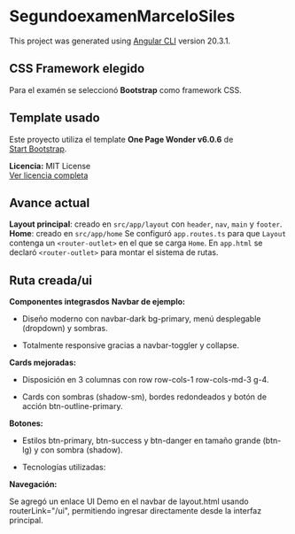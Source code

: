 # SegundoexamenMarceloSiles

This project was generated using [Angular CLI](https://github.com/angular/angular-cli) version 20.3.1.

## CSS Framework elegido
Para el examén se seleccionó **Bootstrap** como framework CSS.

## Template usado
Este proyecto utiliza el template **One Page Wonder v6.0.6** de  
[Start Bootstrap](https://startbootstrap.com/theme/creative).

**Licencia:** MIT License  
[Ver licencia completa](https://github.com/StartBootstrap/startbootstrap-one-page-wonder/blob/master/LICENSE)


## Avance actual
**Layout principal**: creado en `src/app/layout` con `header`, `nav`, `main` y `footer`. 
**Home**: creado en `src/app/home` 
Se configuró `app.routes.ts` para que `Layout` contenga un `<router-outlet>` en el que se carga `Home`.
En `app.html` se declaró `<router-outlet>` para montar el sistema de rutas.

## Ruta creada/ui

**Componentes integrasdos**
**Navbar de ejemplo:**

 - Diseño moderno con navbar-dark bg-primary, menú desplegable (dropdown) y sombras.

 - Totalmente responsive gracias a navbar-toggler y collapse.

**Cards mejoradas:**

 - Disposición en 3 columnas con row row-cols-1 row-cols-md-3 g-4.

 - Cards con sombras (shadow-sm), bordes redondeados y botón de acción btn-outline-primary.

**Botones:**

 - Estilos btn-primary, btn-success y btn-danger en tamaño grande (btn-lg) y con sombra (shadow).

 - Tecnologías utilizadas:

**Navegación:**

Se agregó un enlace UI Demo en el navbar de layout.html usando routerLink="/ui", permitiendo ingresar directamente desde la interfaz principal.